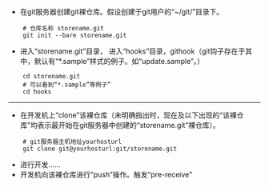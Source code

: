 * 在git服务器创建git裸仓库。假设创建于git用户的“~/git/”目录下。
```git
    # 仓库名称 storename.git
    git init --bare storename.git
```
* 进入“storename.git”目录， 进入“hooks”目录，githook（git钩子存在于其中，默认有“*.sample”样式的例子。如“update.sample”。）
```git
    cd storename.git
    # 可以看到“*.sample”等例子”
    cd hooks  
``` 
---
* 在开发机上“clone”该裸仓库（未明确指出时，现在及以下出现的“该裸仓库”均表示最开始在git服务器中创建的“storename.git”裸仓库）。
```git
    # git服务器主机地址yourhosturl
    git clone git@yourhosturl:git/storename.git
```
* 进行开发......
* 开发机向该裸仓库进行“push”操作。触发“pre-receive”